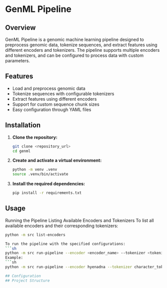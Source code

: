 # GenML Pipeline

## Overview

GenML Pipeline is a genomic machine learning pipeline designed to preprocess genomic data, tokenize sequences, and extract features using different encoders and tokenizers. The pipeline supports multiple encoders and tokenizers, and can be configured to process data with custom parameters.

## Features

- Load and preprocess genomic data
- Tokenize sequences with configurable tokenizers
- Extract features using different encoders
- Support for custom sequence chunk sizes
- Easy configuration through YAML files

## Installation

1. **Clone the repository:**

   ```sh
   git clone <repository_url>
   cd genml

2. **Create and activate a virtual environment:**

   ```sh
   python -m venv .venv
   source .venv/bin/activate

3. **Install the required dependencies:**

   ```sh
   pip install -r requirements.txt

## Usage
Running the Pipeline
Listing Available Encoders and Tokenizers
To list all available encoders and their corresponding tokenizers:
   ```sh
   python -m src list-encoders

To run the pipeline with the specified configurations:
   ```sh
   python -m src run-pipeline --encoder <encoder_name> --tokenizer <tokenizer_name> --chunk-size <chunk_size>
Example:
   ```sh
   python -m src run-pipeline --encoder hyenadna --tokenizer character_tokenizer --chunk-size 500

## Configuration
## Project Structure





